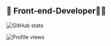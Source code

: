 ## 🎯 Front-end-Developer🏃‍♀️

![GitHub stats](https://github-readme-stats.vercel.app/api?username=Nayeon97&show_icons=true)  

![Profile views](https://gpvc.arturio.dev/Nayeon97)  
